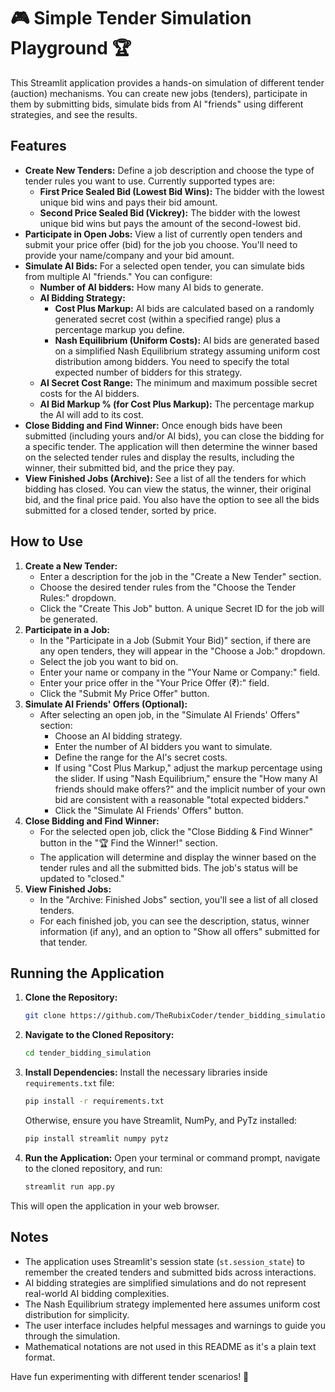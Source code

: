 # 🎮 Simple Tender Simulation Playground 🏆

This Streamlit application provides a hands-on simulation of different tender (auction) mechanisms. You can create new jobs (tenders), participate in them by submitting bids, simulate bids from AI "friends" using different strategies, and see the results.

## Features

* **Create New Tenders:** Define a job description and choose the type of tender rules you want to use. Currently supported types are:
    * **First Price Sealed Bid (Lowest Bid Wins):** The bidder with the lowest unique bid wins and pays their bid amount.
    * **Second Price Sealed Bid (Vickrey):** The bidder with the lowest unique bid wins but pays the amount of the second-lowest bid.
* **Participate in Open Jobs:** View a list of currently open tenders and submit your price offer (bid) for the job you choose. You'll need to provide your name/company and your bid amount.
* **Simulate AI Bids:** For a selected open tender, you can simulate bids from multiple AI "friends." You can configure:
    * **Number of AI bidders:** How many AI bids to generate.
    * **AI Bidding Strategy:**
        * **Cost Plus Markup:** AI bids are calculated based on a randomly generated secret cost (within a specified range) plus a percentage markup you define.
        * **Nash Equilibrium (Uniform Costs):** AI bids are generated based on a simplified Nash Equilibrium strategy assuming uniform cost distribution among bidders. You need to specify the total expected number of bidders for this strategy.
    * **AI Secret Cost Range:** The minimum and maximum possible secret costs for the AI bidders.
    * **AI Bid Markup % (for Cost Plus Markup):** The percentage markup the AI will add to its cost.
* **Close Bidding and Find Winner:** Once enough bids have been submitted (including yours and/or AI bids), you can close the bidding for a specific tender. The application will then determine the winner based on the selected tender rules and display the results, including the winner, their submitted bid, and the price they pay.
* **View Finished Jobs (Archive):** See a list of all the tenders for which bidding has closed. You can view the status, the winner, their original bid, and the final price paid. You also have the option to see all the bids submitted for a closed tender, sorted by price.

## How to Use

1.  **Create a New Tender:**
    * Enter a description for the job in the "Create a New Tender" section.
    * Choose the desired tender rules from the "Choose the Tender Rules:" dropdown.
    * Click the "Create This Job" button. A unique Secret ID for the job will be generated.
2.  **Participate in a Job:**
    * In the "Participate in a Job (Submit Your Bid)" section, if there are any open tenders, they will appear in the "Choose a Job:" dropdown.
    * Select the job you want to bid on.
    * Enter your name or company in the "Your Name or Company:" field.
    * Enter your price offer in the "Your Price Offer (₹):" field.
    * Click the "Submit My Price Offer" button.
3.  **Simulate AI Friends' Offers (Optional):**
    * After selecting an open job, in the "Simulate AI Friends' Offers" section:
        * Choose an AI bidding strategy.
        * Enter the number of AI bidders you want to simulate.
        * Define the range for the AI's secret costs.
        * If using "Cost Plus Markup," adjust the markup percentage using the slider. If using "Nash Equilibrium," ensure the "How many AI friends should make offers?" and the implicit number of your own bid are consistent with a reasonable "total expected bidders."
        * Click the "Simulate AI Friends' Offers" button.
4.  **Close Bidding and Find Winner:**
    * For the selected open job, click the "Close Bidding & Find Winner" button in the "🏆 Find the Winner!" section.
    * The application will determine and display the winner based on the tender rules and all the submitted bids. The job's status will be updated to "closed."
5.  **View Finished Jobs:**
    * In the "Archive: Finished Jobs" section, you'll see a list of all closed tenders.
    * For each finished job, you can see the description, status, winner information (if any), and an option to "Show all offers" submitted for that tender.

## Running the Application

1.  **Clone the Repository:**
    ```bash
    git clone https://github.com/TheRubixCoder/tender_bidding_simulation.git
    ```
2.  **Navigate to the Cloned Repository:**
    ```bash
    cd tender_bidding_simulation
    ```
3.  **Install Dependencies:** Install the necessary libraries inside `requirements.txt` file:
    ```bash
    pip install -r requirements.txt
    ```
    Otherwise, ensure you have Streamlit, NumPy, and PyTz installed:
    ```bash
    pip install streamlit numpy pytz
    ```
4.  **Run the Application:** Open your terminal or command prompt, navigate to the cloned repository, and run:
    ```bash
    streamlit run app.py
    ```

This will open the application in your web browser.

## Notes

* The application uses Streamlit's session state (`st.session_state`) to remember the created tenders and submitted bids across interactions.
* AI bidding strategies are simplified simulations and do not represent real-world AI bidding complexities.
* The Nash Equilibrium strategy implemented here assumes uniform cost distribution for simplicity.
* The user interface includes helpful messages and warnings to guide you through the simulation.
* Mathematical notations are not used in this README as it's a plain text format.

Have fun experimenting with different tender scenarios! 🚀
